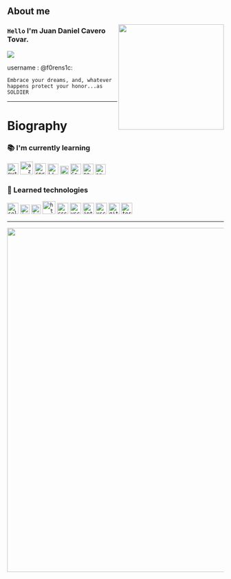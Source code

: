## About me

<img align="right" width="245" src="img/noctis.gif"/>

### `Hello` I'm Juan Daniel Cavero Tovar.

![](https://komarev.com/ghpvc/?username=Muhammad-Zacky&color=00a0a0&style=plastic)

username : @f0rens1c:

```
Embrace your dreams, and, whatever happens protect your honor...as SOLDIER 
```

---

# Biography

### :books: I'm currently learning

<code><a href="https://github.com/Muhammad-Zacky" target="_blank"><img src="img/currently_learning/python.png"	width="26px" alt="pyton"></a></code>
<code><a href="https://github.com/Muhammad-Zacky" target="_blank"><img src="img/currently_learning/azure.svg"	width="30px" alt="azure"></a></code>
<code><a href="https://github.com/Muhammad-Zacky" target="_blank"><img src="img/currently_learning/spring.png"	width="26px" alt="springboot"></a></code>
<code><a href="https://github.com/Muhammad-Zacky" target="_blank"><img src="img/currently_learning/liferay.png"	width="25px" alt="Liferay"></a></code>
<code><a href="https://github.com/Muhammad-Zacky" target="_blank"><img src="img/currently_learning/Jenkins_logo.svg"	width="20px" alt="Jenkins"></a></code>
<code><a href="https://github.com/Muhammad-Zacky" target="_blank"><img src="img/currently_learning/grafana.png"	width="25px" alt="Grafana"></a></code>
<code><a href="https://github.com/Muhammad-Zacky/Muhammad-Zacky/blob/main/resources/PostgreSQL-Cheat-Sheet.pdf" target="_blank"><img src="img/currently_learning/postgresql.png"	width="25px" alt="postgresql"></a></code>
<code><a href="https://angular.io" target="_blank"><img src="img/currently_learning/angular.svg"	width="24px" alt="angular"></a></code>
 
### :file_folder: Learned technologies

<code><a href="https://www.selenium.dev" target="_blank"><img src="img/Learned_technologies/selenium.png"	width="26px" alt="selenium"></a></code>
<code><a href="https://github.com/Muhammad-Zacky/JavaScript-Course" target="_blank"><img src="img/Learned_technologies/js.jpg" width="22px" alt="js"></a></code> 
<code><a href="https://github.com/Muhammad-Zacky/Java-Course" target="_blank"><img src="img/Learned_technologies/java.png" width="22px" alt="java"></a></code>
<code><a href="https://github.com/Muhammad-Zacky" target="_blank"><img src="img/Learned_technologies/html.png" width="30px" alt="html"></a></code>
<code><a href="https://github.com/Muhammad-Zacky" target="_blank"><img src="img/Learned_technologies/css.png" width="26px" alt="css"></a></code>
<code><a href="https://github.com/Muhammad-Zacky/Muhammad-Zacky/blob/main/resources/keyboard-shortcuts-windows.pdf" target="_blank"><img src="img/Learned_technologies/vscode.png" width="26px" alt="vscode"></a></code>
<code><a href="https://github.com/danielex1999/Muhammad-Zacky/blob/main/resources/IntelliJIDEA_ReferenceCard.pdf" target="_blank"><img src="img/Learned_technologies/IntelliJ.png" width="26px" alt="intellJ"></a></code>
<code><a href="https://github.com/Muhammad-Zacky" target="_blank"><img src="img/Learned_technologies/mysql.png" width="26px" alt="vscode"></a></code>
<code><a href="https://github.com/Muhammad-Zacky/danielex1999/blob/main/resources/github-git-cheat-sheet.pdf" target="_blank"><img src="img/Learned_technologies/git.png" width="26px" alt="git"></a></code>
<code><a href="https://github.com/Muhammad-Zacky" target="_blank"><img src="img/Learned_technologies/terminal.png" width="26px" alt="terminal"></a></code>

---

<p align="center">
<img width=800 src="https://github-profile-trophy.vercel.app/?username=Muhammad-Zacky&margin-w=10&row=1&theme=gruvbox&no-bg=true"/>
</p>
